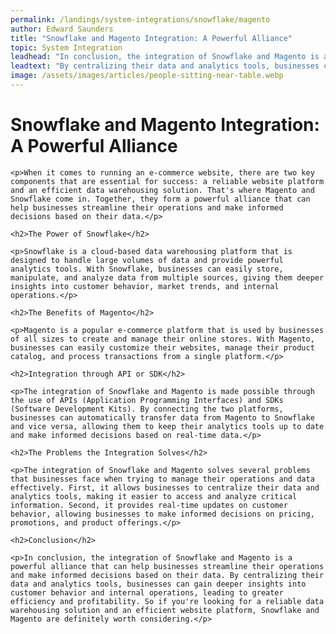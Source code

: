 ```yaml
---
permalink: /landings/system-integrations/snowflake/magento
author: Edward Saunders
title: "Snowflake and Magento Integration: A Powerful Alliance"
topic: System Integration
leadhead: "In conclusion, the integration of Snowflake and Magento is a powerful alliance that can help businesses streamline their operations and make informed decisions based on their data"
leadtext: "By centralizing their data and analytics tools, businesses can gain deeper insights into customer behavior and internal operations, leading to greater efficiency and profitability. So if you're looking for a reliable data warehousing solution and an efficient website platform, Snowflake and Magento are definitely worth considering."
image: /assets/images/articles/people-sitting-near-table.webp
---
```

<div class="arttext">
	<h1>Snowflake and Magento Integration: A Powerful Alliance</h1>

	<p>When it comes to running an e-commerce website, there are two key components that are essential for success: a reliable website platform and an efficient data warehousing solution. That's where Magento and Snowflake come in. Together, they form a powerful alliance that can help businesses streamline their operations and make informed decisions based on their data.</p>

	<h2>The Power of Snowflake</h2>

	<p>Snowflake is a cloud-based data warehousing platform that is designed to handle large volumes of data and provide powerful analytics tools. With Snowflake, businesses can easily store, manipulate, and analyze data from multiple sources, giving them deeper insights into customer behavior, market trends, and internal operations.</p>

	<h2>The Benefits of Magento</h2>

	<p>Magento is a popular e-commerce platform that is used by businesses of all sizes to create and manage their online stores. With Magento, businesses can easily customize their websites, manage their product catalog, and process transactions from a single platform.</p>

	<h2>Integration through API or SDK</h2>

	<p>The integration of Snowflake and Magento is made possible through the use of APIs (Application Programming Interfaces) and SDKs (Software Development Kits). By connecting the two platforms, businesses can automatically transfer data from Magento to Snowflake and vice versa, allowing them to keep their analytics tools up to date and make informed decisions based on real-time data.</p>

	<h2>The Problems the Integration Solves</h2>

	<p>The integration of Snowflake and Magento solves several problems that businesses face when trying to manage their operations and data effectively. First, it allows businesses to centralize their data and analytics tools, making it easier to access and analyze critical information. Second, it provides real-time updates on customer behavior, allowing businesses to make informed decisions on pricing, promotions, and product offerings.</p>

	<h2>Conclusion</h2>

	<p>In conclusion, the integration of Snowflake and Magento is a powerful alliance that can help businesses streamline their operations and make informed decisions based on their data. By centralizing their data and analytics tools, businesses can gain deeper insights into customer behavior and internal operations, leading to greater efficiency and profitability. So if you're looking for a reliable data warehousing solution and an efficient website platform, Snowflake and Magento are definitely worth considering.</p>

</div>